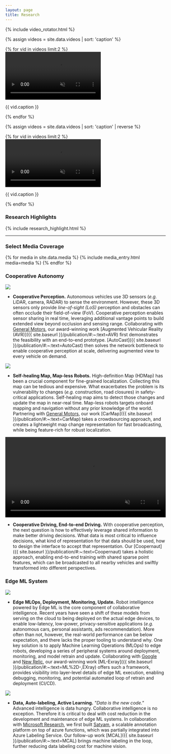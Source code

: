 ```yaml
---
layout: page 
title: Research
---
```


{% include video_rotator.html %}

{% assign videos = site.data.videos | sort: 'caption' %}
<div class="video-wall">
  {% for vid in videos  limit:2 %}
  <div class="video-card">
    <video autoplay loop muted playsinline>
      <source src="{{ vid.file }}" type="video/mp4">
    </video>
    <p class="caption">{{ vid.caption }}</p>
  </div>
  {% endfor %}
</div>

{% assign videos = site.data.videos | sort: 'caption' | reverse %}
<div class="video-wall">
  {% for vid in videos limit:2 %}
  <div class="video-card">
    <video autoplay loop muted playsinline>
      <source src="{{ vid.file }}" type="video/mp4">
    </video>
    <p class="caption">{{ vid.caption }}</p>
  </div>
  {% endfor %}
</div>


### Research Highlights

{% include research_highlight.html %}
<hr>

### Select Media Coverage

<div class="media-wrapper">
{% for media in site.data.media %}
  {% include media_entry.html media=media %}
{% endfor %}
</div>



### Cooperative Autonomy
<div class="researchimg">
<img class="center" src="{{ site.baseurl }}/assets/imgs/avr.png">
</div>

* **Cooperative Perception.** Autonomous vehicles use 3D sensors (*e.g.* LiDAR, camera, RADAR) to sense the environment.
However, these 3D sensors only provide *line-of-sight (LoS)* perception and obstacles can often occlude their field-of-view (FoV).
Cooperative perception enables sensor sharing in real time, leveraging additional vantage points to build extended view beyond occlusion and sensing range.
Collaborating with [General Motors](https://patents.google.com/patent/US10109198B2/en), our award-winning work [Augmented Vehicular Reality (AVR)]({{ site.baseurl }}/publication/#:~:text=AVR)
first demonstrates the feasibility with an end-to-end prototype. 
[AutoCast]({{ site.baseurl }}/publication/#:~:text=AutoCast) 
then solves the network bottleneck to enable cooperative perception at scale, delivering augmented view to every vehicle on demand.   

<div class="clearfix"></div>

<div class="researchimg">
<img class="center" src="{{ site.baseurl }}/assets/imgs/carmap.png">
</div>

* **Self-healing Map, Map-less Robots.**
High-definition Map (HDMap) has been a crucial component for fine-grained localization. Collecting this map can be tedious and expensive. 
What exacerbates the problem is its vulnerability to changes (*e.g.* construction, road closures) in safety-critical applications.
Self-healing map aims to detect those changes and update the map in near-real time. 
Map-less robots targets onboard mapping and navigation without any prior knowledge of the world. 
Partnering with [General Motors](https://patents.google.com/patent/US11313696B2/en), our work [CarMap]({{ site.baseurl }}/publication/#:~:text=CarMap) takes a crowdsourcing approach, 
and creates a lightweight map change representation for fast broadcasting, while being feature-rich for robust localization. 

<div class="clearfix"></div>

<div class="researchimg">
<video muted autoplay loop width="100%">
<source src="{{ site.baseurl }}/assets/videos/CoopernautDemo.mp4" type="video/mp4">
</video>
</div>

* **Cooperative Driving, End-to-end Driving.** With cooperative perception, the next question is how to effectively leverage shared information to make better driving decisions.
What data is most critical to influence decisions, what kind of representation for that data should be used, how to design the interface to accept that representation. 
Our [Coopernaut]({{ site.baseurl }}/publication/#:~:text=Coopernaut) takes a holistic approach, enabling end-to-end training with shared sparse point features, 
which can be broadcasted to all nearby vehicles and swiftly transformed into different perspectives. 

<div class="clearfix"></div>

### Edge ML System

<div class="researchimg">
<img class="center" src="{{ site.baseurl }}/assets/imgs/mlexray.png">
</div>

* **Edge MLOps, Deployment, Monitoring, Update.** 
Robot intelligence powered by Edge ML is the core component of collaborative intelligence. 
Recent years have seen a shift of these models from serving on the cloud to being deployed on the actual edge devices, 
to enable low-latency, low-power, privacy-sensitive applications (*e.g.* autonomous cars, personal assistants, ads recommendation).
More often than not, however, the real-world performance can be below expectation, and there lacks the proper tooling to understand why.
One key solution is to apply Machine Learning Operations (MLOps) to edge robots, developing a series of peripheral systems around deployment, monitoring, and model retrain and update.
Collaborating with [Google](https://www.google.com/) and [New Relic](https://kubernetesonedgedayeu22.sched.com/event/zsA2/mlexray-observability-for-machine-learning-on-the-edge-michelle-nguyen-stanford), our award-winning work [ML-Exray]({{ site.baseurl }}/publication/#:~:text=ML%2D-,EXray) offers such a framework, provides visibility into layer-level details of edge ML execution, 
enabling debugging, monitoring, and potential automated loop of retrain and deployment (CI/CD).

<div class="clearfix"></div>


<div class="researchimg">
<img class="center" src="{{ site.baseurl }}/assets/imgs/mcal.jpg">
</div>

* **Data, Auto-labeling, Active Learning.**
*"Data is the new code."* Advanced intelligence is data hungry. Collaborative intelligence is no exception. 
Therefore it is critical to deal with cost reduction in the development and maintenance of edge ML systems.
In collaboration with [Microsoft Research](https://www.microsoft.com/en-us/research/), we first built [Satyam](https://researchsatyam.wordpress.com/), 
a scalable annotation platform on top of azure functions, which was 
partially integrated into Azure Labeling Service. Our follow-up work [MCAL]({{ site.baseurl }}/publication/#:~:text=MCAL) brings machine labeling in the loop,
further reducing data labeling cost for machine vision. 

<div class="clearfix"></div>
